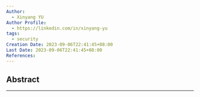 ```yaml
---
Author:
  - Xinyang YU
Author Profile:
  - https://linkedin.com/in/xinyang-yu
tags:
  - security
Creation Date: 2023-09-06T22:41:45+08:00
Last Date: 2023-09-06T22:41:45+08:00
References:
---
```

## Abstract
---